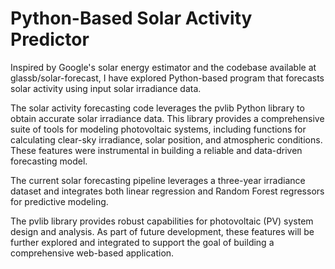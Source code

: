 # Python-Based Solar Activity Predictor
Inspired by Google's solar energy estimator and the codebase available at glassb/solar-forecast, I have explored Python-based program that forecasts solar activity using input solar irradiance data.

The solar activity forecasting code leverages the pvlib Python library to obtain accurate solar irradiance data. This library provides a comprehensive suite of tools for modeling photovoltaic systems, including functions for calculating clear-sky irradiance, solar position, and atmospheric conditions. These features were instrumental in building a reliable and data-driven forecasting model.

The current solar forecasting pipeline leverages a three-year irradiance dataset and integrates both linear regression and Random Forest regressors for predictive modeling.

The pvlib library provides robust capabilities for photovoltaic (PV) system design and analysis. As part of future development, these features will be further explored and integrated to support the goal of building a comprehensive web-based application.




